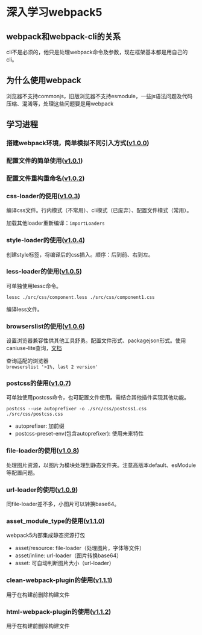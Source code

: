 # 深入学习webpack5

## webpack和webpack-cli的关系
cli不是必须的，他只是处理webpack命令及参数，现在框架基本都是用自己的cli。

## 为什么使用webpack
浏览器不支持commonjs，旧版浏览器不支持esmodule，一些js语法问题及代码压缩、混淆等，处理这些问题要是用webpack

## 学习进程

### 搭建webpack环境，简单模拟不同引入方式([v1.0.0](https://gitee.com/izhangjinzhe/learnwebpack/tree/v1.0.0))

### 配置文件的简单使用([v1.0.1](https://gitee.com/izhangjinzhe/learnwebpack/tree/v1.0.1))

### 配置文件重构重命名([v1.0.2](https://gitee.com/izhangjinzhe/learnwebpack/tree/v1.0.2))

### css-loader的使用([v1.0.3](https://gitee.com/izhangjinzhe/learnwebpack/tree/v1.0.3))
编译css文件。行内模式（不常用）、cli模式（已废弃）、配置文件模式（常用）。  

加载其他loader重新编译：`importLoaders`

### style-loader的使用([v1.0.4](https://gitee.com/izhangjinzhe/learnwebpack/tree/v1.0.4))
创建style标签，将编译后的css插入。顺序：后到前、右到左。

### less-loader的使用([v1.0.5](https://gitee.com/izhangjinzhe/learnwebpack/tree/v1.0.5))
可单独使用lessc命令。  

`lessc ./src/css/component.less ./src/css/component1.css`  

编译less文件。

### browserslist的使用([v1.0.6](https://gitee.com/izhangjinzhe/learnwebpack/tree/v1.0.6))
设置浏览器兼容性供其他工具舒勇。配置文件形式、packagejson形式。使用caniuse-lite查询，[文档](https://github.com/browserslist/browserslist#readme)  

 查询适配的浏览器  
`browserslist '>1%, last 2 version'`

### postcss的使用([v1.0.7](https://gitee.com/izhangjinzhe/learnwebpack/tree/v1.0.7))

可单独使用postcss命令，也可配置文件使用。需结合其他插件实现其他功能。

`postcss --use autoprefixer -o ./src/css/postcss1.css ./src/css/postcss.css`

- autoprefixer: 加前缀
- postcss-preset-env(包含autoprefixer): 使用未来特性

### file-loader的使用([v1.0.8](https://gitee.com/izhangjinzhe/learnwebpack/tree/v1.0.8))

处理图片资源，以图片为模块处理到静态文件夹。注意高版本default、esModule等配置问题。

### url-loader的使用([v1.0.9](https://gitee.com/izhangjinzhe/learnwebpack/tree/v1.0.9))

同file-loader差不多，小图片可以转换base64。

### asset_module_type的使用([v1.1.0](https://gitee.com/izhangjinzhe/learnwebpack/tree/v1.1.0))
webpack5内部集成静态资源打包  
- asset/resource: file-loader（处理图片，字体等文件）
- asset/inline: url-loader（图片转换base64）
- asset: 可自动判断图片大小（url-loader）

### clean-webpack-plugin的使用([v1.1.1](https://gitee.com/izhangjinzhe/learnwebpack/tree/v1.1.1))

用于在构建前删除构建文件

### html-webpack-plugin的使用([v1.1.2](https://gitee.com/izhangjinzhe/learnwebpack/tree/v1.1.2))

用于在构建前删除构建文件

